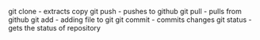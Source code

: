 git clone - extracts copy
git push - pushes to github
git pull - pulls from github
git add - adding file to git
git commit - commits changes
git status - gets the status of repository
